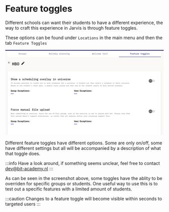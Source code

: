 # Feature toggles

Different schools can want their students to have a different experience,
the way to craft this experience in Jarvis is through feature toggles.

These options can be found under `Locations` in the main menu and then the tab `Feature Toggles`

![feature toggle example](/img/staff/location-admin/feature-toggles.png)

Different feature toggles have different options. Some are only on/off,
some have different settings but all will be accompanied by a description of what that toggle does.

:::info
Have a look around, if something seems unclear, feel free to contact dev@bit-academy.nl
:::

As can be seen in the screenshot above, some toggles have the ablity to be overriden for specific groups or students.
One useful way to use this is to test out a specific features with a limited amount of students.

:::caution
Changes to a feature toggle will become visible within seconds to targeted users
:::
